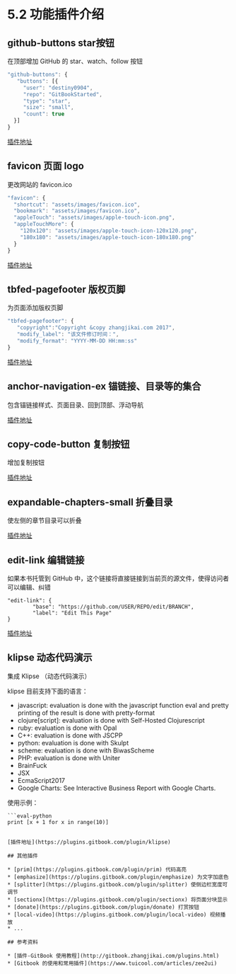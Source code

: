 # 5.2 功能插件介绍

## github-buttons star按钮

在顶部增加 GitHub 的 star、watch、follow 按钮

```javascript
"github-buttons": {
   "buttons": [{
     "user": "destiny0904",
     "repo": "GitBookStarted",
     "type": "star",
     "size": "small",
     "count": true
  }]
}
```

[插件地址](https://plugins.gitbook.com/plugin/github-buttons)

## favicon 页面 logo

更改网站的 favicon.ico

```javascript
"favicon": {
  "shortcut": "assets/images/favicon.ico",
  "bookmark": "assets/images/favicon.ico",
  "appleTouch": "assets/images/apple-touch-icon.png",
  "appleTouchMore": {
    "120x120": "assets/images/apple-touch-icon-120x120.png",
    "180x180": "assets/images/apple-touch-icon-180x180.png"
  }
}
```

[插件地址](https://plugins.gitbook.com/plugin/favicon)

## tbfed-pagefooter 版权页脚

为页面添加版权页脚

```javascript
"tbfed-pagefooter": {
   "copyright":"Copyright &copy zhangjikai.com 2017",
   "modify_label": "该文件修订时间：",
   "modify_format": "YYYY-MM-DD HH:mm:ss"
}
```

[插件地址](https://plugins.gitbook.com/plugin/tbfed-pagefooter)

## anchor-navigation-ex 锚链接、目录等的集合

包含锚链接样式、页面目录、回到顶部、浮动导航

[插件地址](https://plugins.gitbook.com/plugin/anchor-navigation-ex)

## copy-code-button 复制按钮

增加复制按钮

[插件地址](https://plugins.gitbook.com/plugin/copy-code-button)

## expandable-chapters-small 折叠目录

使左侧的章节目录可以折叠

[插件地址](https://plugins.gitbook.com/plugin/expandable-chapters-small)

## edit-link 编辑链接

如果本书托管到 GitHub 中，这个链接将直接链接到当前页的源文件，使得访问者可以编辑、纠错

```text
"edit-link": {
        "base": "https://github.com/USER/REPO/edit/BRANCH",
        "label": "Edit This Page"
}
```

[插件地址](https://plugins.gitbook.com/plugin/edit-link)

## klipse 动态代码演示

集成 Klipse （动态代码演示）

klipse 目前支持下面的语言：

* javascript: evaluation is done with the javascript function eval and pretty printing of the result is done with pretty-format
* clojure\[script\]: evaluation is done with Self-Hosted Clojurescript
* ruby: evaluation is done with Opal
* C++: evaluation is done with JSCPP
* python: evaluation is done with Skulpt
* scheme: evaluation is done with BiwasScheme
* PHP: evaluation is done with Uniter
* BrainFuck
* JSX
* EcmaScript2017
* Google Charts: See Interactive Business Report with Google Charts.

使用示例：

```text
```eval-python
print [x + 1 for x in range(10)]
```
```

[插件地址](https://plugins.gitbook.com/plugin/klipse)

## 其他插件

* [prim](https://plugins.gitbook.com/plugin/prim) 代码高亮
* [emphasize](https://plugins.gitbook.com/plugin/emphasize) 为文字加底色
* [splitter](https://plugins.gitbook.com/plugin/splitter) 使侧边栏宽度可调节
* [sectionx](https://plugins.gitbook.com/plugin/sectionx) 将页面分块显示
* [donate](https://plugins.gitbook.com/plugin/donate) 打赏按钮
* [local-video](https://plugins.gitbook.com/plugin/local-video) 视频播放
* ...

## 参考资料

* [插件-GitBook 使用教程](http://gitbook.zhangjikai.com/plugins.html)
* [Gitbook 的使用和常用插件](https://www.tuicool.com/articles/zee2ui)

